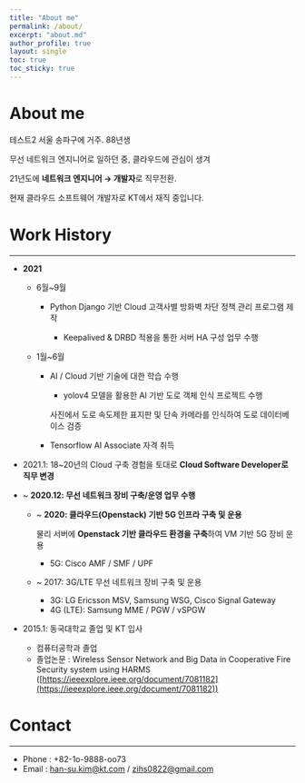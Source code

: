 ```yaml
---
title: "About me"
permalink: /about/
excerpt: "about.md"
author_profile: true
layout: single
toc: true  
toc_sticky: true 
---
```

# About me
테스트2
서울 송파구에 거주. 88년생

무선 네트워크 엔지니어로 일하던 중, 클라우드에 관심이 생겨

21년도에 **네트워크 엔지니어 → 개발자**로 직무전환. 

현재 클라우드 소프트웨어 개발자로 KT에서 재직 중입니다.

# Work History
---
- **2021**
    - 6월~9월
        - Python Django 기반 Cloud 고객사별 방화벽 차단 정책 관리 프로그램 제작

            -  Keepalived & DRBD 적용을 통한 서버 HA 구성 업무 수행

    - 1월~6월
        - AI / Cloud 기반 기술에 대한 학습 수행

            -  yolov4 모델을 활용한 AI 기반 도로 객체 인식 프로젝트 수행

            사진에서 도로 속도제한 표지판 및 단속 카메라를 인식하여 도로 데이터베이스 검증

        - Tensorflow AI Associate 자격 취득

- 2021.1: 18~20년의 Cloud 구축 경험을 토대로 **Cloud Software Developer로 직무 변경**

- ~  **2020.12: 무선 네트워크 장비 구축/운영 업무 수행**
    - ~ **2020: 클라우드(Openstack) 기반 5G 인프라 구축 및 운용**

        물리 서버에 **Openstack 기반 클라우드 환경을 구축**하여 VM 기반 5G 장비 운용

        - 5G: Cisco AMF / SMF / UPF
    - ~ 2017: 3G/LTE 무선 네트워크 장비 구축 및 운용
        - 3G: LG Ericsson MSV, Samsung WSG, Cisco Signal Gateway
        - 4G (LTE): Samsung MME / PGW / vSPGW
- 2015.1: 동국대학교 졸업 및 KT 입사
    - 컴퓨터공학과 졸업
    - 졸업논문 : Wireless Sensor Network and Big Data in Cooperative Fire Security system using HARMS ([https://ieeexplore.ieee.org/document/7081182](https://ieeexplore.ieee.org/document/7081182))

# Contact
---
- Phone : +82-1o-9888-oo73
- Email : han-su.kim@kt.com / zihs0822@gmail.com